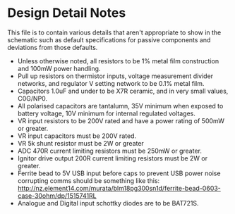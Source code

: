 # Design Detail Notes

This file is to contain various details that aren't appropriate to show in the
schematic such as default specifications for passive components and deviations
from those defaults.

 - Unless otherwise noted, all resistors to be 1% metal film construction and 100mW power handling.
 - Pull up resistors on thermistor inputs, voltage measurement divider networks, and regulator V setting network to be 0.1% metal film.
 - Capacitors 1.0uF and under to be X7R ceramic, and in very small values, C0G/NP0.
 - All polarised capacitors are tantalumn, 35V minimum when exposed to battery voltage, 10V minimum for internal regulated voltages.
 - VR input resistors to be 200V rated and have a power rating of 500mW or greater. 
 - VR input capacitors must be 200V rated. 
 - VR 5k shunt resistor must be 2W or greater
 - ADC 470R current limiting resistors must be 250mW or greater. 
 - Ignitor drive output 200R current limiting resistors must be 2W or greater. 
 - Ferrite bead to 5V USB input before caps to prevent USB power noise corrupting comms should be something like this: http://nz.element14.com/murata/blm18pg300sn1d/ferrite-bead-0603-case-30ohm/dp/1515741RL
 - Analogue and Digital input schottky diodes are to be BAT721S.

